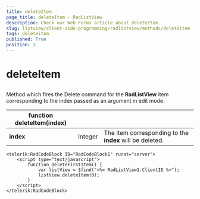 ```yaml
---
title: deleteItem
page_title: deleteItem - RadListView
description: Check our Web Forms article about deleteItem.
slug: listview/client-side-programming/radlistview/methods/deleteitem
tags: deleteitem
published: True
position: 3
---
```


# deleteItem



## 

Method which fires the Delete command for the **RadListView** item corresponding to the index passed as an argument in edit mode.




| function deleteItem(index) |  |  |
| ------ | ------ | ------ |
| **index** |Integer|The item corresponding to the **index** will be deleted.|

````ASP.NET
<telerik:RadCodeBlock ID="RadCodeBlock1" runat="server">
    <script type="text/javascript">
        function DeleteFirstItem() {
            var listView = $find("<%= RadListView1.ClientID %>");
            listView.deleteItem(0);
        } 
    </script>
</telerik:RadCodeBlock>
````


